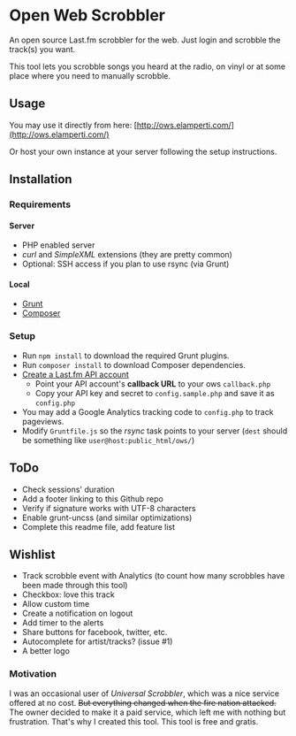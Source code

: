 # Open Web Scrobbler
An open source Last.fm scrobbler for the web. Just login and scrobble the track(s) you want.

This tool lets you scrobble songs you heard at the radio, on vinyl or at some place where you need to manually scrobble.


## Usage
You may use it directly from here: [http://ows.elamperti.com/](http://ows.elamperti.com/)

Or host your own instance at your server following the setup instructions.


## Installation

### Requirements
#### Server
  * PHP enabled server 
  * *curl* and *SimpleXML* extensions (they are pretty common)
  * Optional: SSH access if you plan to use rsync (via Grunt)

#### Local
  * [Grunt](http://gruntjs.com/)
  * [Composer](https://getcomposer.org/)


### Setup
  * Run `npm install` to download the required Grunt plugins.
  * Run `composer install` to download Composer dependencies.
  * [Create a Last.fm API account](http://www.last.fm/api/account/create) 
    * Point your API account's **callback URL** to your ows `callback.php`
    * Copy your API key and secret to `config.sample.php` and save it as `config.php`
  * You may add a Google Analytics tracking code to `config.php` to track pageviews.
  * Modify `Gruntfile.js` so the *rsync* task points to your server (`dest` should be something like `user@host:public_html/ows/`)


## ToDo
  * Check sessions' duration
  * Add a footer linking to this Github repo
  * Verify if signature works with UTF-8 characters
  * Enable grunt-uncss (and similar optimizations)
  * Complete this readme file, add feature list

## Wishlist
  * Track scrobble event with Analytics (to count how many scrobbles have been made through this tool)
  * Checkbox: love this track
  * Allow custom time
  * Create a notification on logout
  * Add timer to the alerts
  * Share buttons for facebook, twitter, etc.
  * Autocomplete for artist/tracks? (issue #1)
  * A better logo


### Motivation
I was an occasional user of *Universal Scrobbler*, which was a nice service offered at no cost. ~~But everything changed when the fire nation attacked.~~
The owner decided to make it a paid service, which left me with nothing but frustration. That's why I created this tool. This tool is free and gratis.
